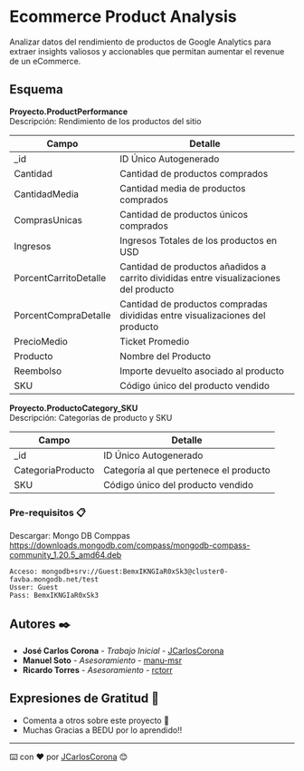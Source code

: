 # Ecommerce Product Analysis
Analizar datos del rendimiento de productos de Google Analytics para extraer insights valiosos y accionables que permitan aumentar el revenue de un eCommerce.  

## Esquema  
**Proyecto.ProductPerformance**  
Descripción: Rendimiento de los productos del sitio

| Campo | Detalle |
| ------------- | ------------- |
| _id  | ID Único Autogenerado |
| Cantidad  | Cantidad de productos comprados |
| CantidadMedia | Cantidad media de productos comprados |
| ComprasUnicas | Cantidad de productos únicos comprados |
| Ingresos | Ingresos Totales de los productos en USD |
| PorcentCarritoDetalle | Cantidad de productos añadidos a carrito divididas entre visualizaciones del producto |
| PorcentCompraDetalle | Cantidad de productos compradas divididas entre visualizaciones del producto |
| PrecioMedio | Ticket Promedio |
| Producto | Nombre del Producto |
| Reembolso | Importe devuelto asociado al producto |
| SKU | Código único del producto vendido |

**Proyecto.ProductoCategory_SKU**  
Descripción: Categorías de producto y SKU

| Campo | Detalle |
| ------------- | ------------- |
| _id  | ID Único Autogenerado |
| CategoriaProducto | Categoría al que pertenece el producto |
| SKU | Código único del producto vendido |

### Pre-requisitos 📋
Descargar: Mongo DB Comppas
https://downloads.mongodb.com/compass/mongodb-compass-community_1.20.5_amd64.deb
```
Acceso: mongodb+srv://Guest:BemxIKNGIaR0xSk3@cluster0-favba.mongodb.net/test
Usser: Guest
Pass: BemxIKNGIaR0xSk3
```

## Autores ✒️
* **José Carlos Corona** - *Trabajo Inicial* - [JCarlosCorona](https://github.com/JCarlosCorona)
* **Manuel Soto** - *Asesoramiento* - [manu-msr](https://github.com/manu-msr)
* **Ricardo Torres** - *Asesoramiento* - [rctorr](https://github.com/rctorr)


## Expresiones de Gratitud 🎁
* Comenta a otros sobre este proyecto 📢
* Muchas Gracias a BEDU por lo aprendido!!

---
⌨️ con ❤️ por [JCarlosCorona](https://github.com/JCarlosCorona/) 😊